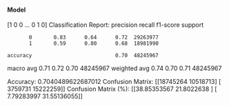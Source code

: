 #### Model
[1 0 0 ... 0 1 0]
Classification Report:
              precision    recall  f1-score   support

           0       0.83      0.64      0.72  29263977
           1       0.59      0.80      0.68  18981990

    accuracy                           0.70  48245967
   macro avg       0.71      0.72      0.70  48245967
weighted avg       0.74      0.70      0.71  48245967

Accuracy: 0.7040489622687012
Confusion Matrix:
[[18745264 10518713]
 [ 3759731 15222259]]
Confusion Matrix (%):
[[38.85353567 21.8022638 ]
 [ 7.79283997 31.55136055]]
